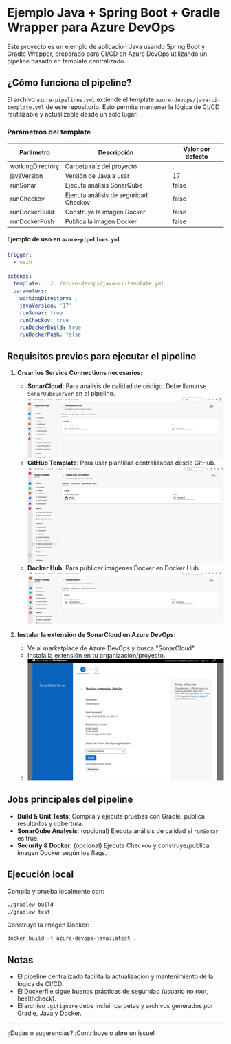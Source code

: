 # Ejemplo Java + Spring Boot + Gradle Wrapper para Azure DevOps

Este proyecto es un ejemplo de aplicación Java usando Spring Boot y Gradle Wrapper, preparado para CI/CD en Azure DevOps utilizando un pipeline basado en template centralizado.

## ¿Cómo funciona el pipeline?

El archivo `azure-pipelines.yml` extiende el template `azure-devops/java-ci-template.yml` de este repositorio. Esto permite mantener la lógica de CI/CD reutilizable y actualizable desde un solo lugar.

### Parámetros del template

| Parámetro         | Descripción                                   | Valor por defecto |
|-------------------|-----------------------------------------------|-------------------|
| workingDirectory  | Carpeta raíz del proyecto                     | .                 |
| javaVersion       | Versión de Java a usar                        | 17                |
| runSonar          | Ejecuta análisis SonarQube                    | false             |
| runCheckov        | Ejecuta análisis de seguridad Checkov         | false             |
| runDockerBuild    | Construye la imagen Docker                    | false             |
| runDockerPush     | Publica la imagen Docker                      | false             |

#### Ejemplo de uso en `azure-pipelines.yml`

```yaml
trigger:
  - main

extends:
  template: ../../azure-devops/java-ci-template.yml
  parameters:
    workingDirectory: .
    javaVersion: '17'
    runSonar: true
    runCheckov: true
    runDockerBuild: true
    runDockerPush: false
```

## Requisitos previos para ejecutar el pipeline

1. **Crear los Service Connections necesarios:**
   - **SonarCloud**: Para análisis de calidad de código. Debe llamarse `SonarQubeServer` en el pipeline.
     ![Service Connection SonarCloud](img/service-connection-sonar.png)
   - **GitHub Template**: Para usar plantillas centralizadas desde GitHub.
     ![Service Connection Template](img/service-connection-template.png)
   - **Docker Hub**: Para publicar imágenes Docker en Docker Hub.
     ![Service Connection DockerHub](img/service-connection-docker.png)

2. **Instalar la extensión de SonarCloud en Azure DevOps:**
   - Ve al marketplace de Azure DevOps y busca "SonarCloud".
   - Instala la extensión en tu organización/proyecto.
   - ![Instalar extensión SonarCloud](img/install-sonar.png)

## Jobs principales del pipeline

- **Build & Unit Tests**: Compila y ejecuta pruebas con Gradle, publica resultados y cobertura.
- **SonarQube Analysis**: (opcional) Ejecuta análisis de calidad si `runSonar` es true.
- **Security & Docker**: (opcional) Ejecuta Checkov y construye/publica imagen Docker según los flags.

## Ejecución local

Compila y prueba localmente con:

```sh
./gradlew build
./gradlew test
```

Construye la imagen Docker:

```sh
docker build -t azure-devops-java:latest .
```

## Notas

- El pipeline centralizado facilita la actualización y mantenimiento de la lógica de CI/CD.
- El Dockerfile sigue buenas prácticas de seguridad (usuario no root, healthcheck).
- El archivo `.gitignore` debe incluir carpetas y archivos generados por Gradle, Java y Docker.

---

¿Dudas o sugerencias? ¡Contribuye o abre un issue!
